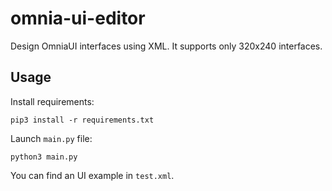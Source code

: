 # omnia-ui-editor
Design OmniaUI interfaces using XML.
It supports only 320x240 interfaces.

## Usage
Install requirements:

    pip3 install -r requirements.txt

Launch `main.py` file:

    python3 main.py

You can find an UI example in `test.xml`.
